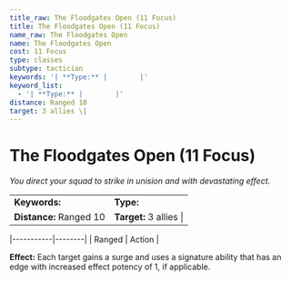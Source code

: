 ```yaml
---
title_raw: The Floodgates Open (11 Focus)
title: The Floodgates Open (11 Focus)
name_raw: The Floodgates Open
name: The Floodgates Open
cost: 11 Focus
type: classes
subtype: tactician
keywords: '| **Type:** |        |'
keyword_list:
  - '| **Type:** |        |'
distance: Ranged 10
target: 3 allies \|
---
```


# The Floodgates Open (11 Focus)

*You direct your squad to strike in unision and with devastating effect.*

|                         |                         |
| :---------------------- | :---------------------- |
| **Keywords:**           | **Type:**               |
| **Distance:** Ranged 10 | **Target:** 3 allies \| |

|\-----------|--------|
| Ranged    | Action |

**Effect:** Each target gains a surge and uses a signature ability that has an edge with increased effect potency of 1, if applicable.
